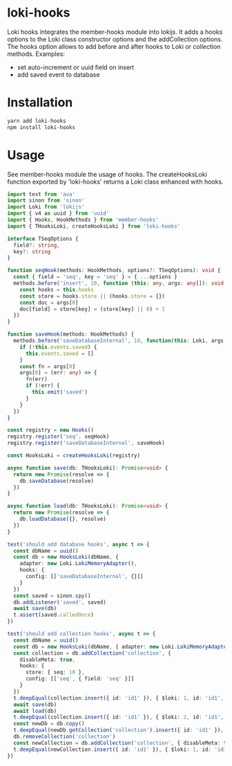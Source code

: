 # loki-hooks

Loki hooks integrates the member-hooks module into lokijs.
It adds a hooks options to the Loki class constructor options and the addCollection options.
The hooks option allows to add before and after hooks to Loki or collection methods.
Examples:
  - set auto-increment or uuid field on insert
  - add saved event to database

# Installation

```javascript
yarn add loki-hooks
npm install loki-hooks
```

# Usage

See member-hooks module the usage of hooks.
The createHooksLoki function exported by 'loki-hooks' returns a Loki class enhanced with hooks.

```typescript
import test from 'ava'
import sinon from 'sinon'
import Loki from 'lokijs'
import { v4 as uuid } from 'uuid'
import { Hooks, HookMethods } from 'member-hooks'
import { THooksLoki, createHooksLoki } from 'loki-hooks'

interface TSeqOptions {
  field?: string,
  key?: string
}

function seqHook(methods: HookMethods, options?: TSeqOptions): void {
  const { field = 'seq', key = 'seq' } = { ...options }
  methods.before('insert', 10, function (this: any, args: any[]): void {
    const hooks = this.hooks
    const store = hooks.store || (hooks.store = {})
    const doc = args[0]
    doc[field] = store[key] = (store[key] || 0) + 1
  })
}

function saveHook(methods: HookMethods) {
  methods.before('saveDatabaseInternal', 10, function(this: Loki, args: any[]): void {
    if (!this.events.saved) {
      this.events.saved = []
    }
    const fn = args[0]
    args[0] = (err: any) => {
      fn(err)
      if (!err) {
        this.emit('saved')
      }
    }
  })
}

const registry = new Hooks()
registry.register('seq', seqHook)
registry.register('saveDatabaseInternal', saveHook)

const HooksLoki = createHooksLoki(registry)

async function save(db: THooksLoki): Promise<void> {
  return new Promise(resolve => {
    db.saveDatabase(resolve)
  })
}

async function load(db: THooksLoki): Promise<void> {
  return new Promise(resolve => {
    db.loadDatabase({}, resolve)
  })
}

test('should add database hooks', async t => {
  const dbName = uuid()
  const db = new HooksLoki(dbName, {
    adapter: new Loki.LokiMemoryAdapter(),
    hooks: {
      config: [['saveDatabaseInternal', {}]]
    }
  })
  const saved = sinon.spy()
  db.addListener('saved', saved)
  await save(db)
  t.assert(saved.calledOnce)
})

test('should add collection hooks', async t => {
  const dbName = uuid()
  const db = new HooksLoki(dbName, { adapter: new Loki.LokiMemoryAdapter() })
  const collection = db.addCollection('collection', {
    disableMeta: true,
    hooks: {
      store: { seq: 10 },
      config: [['seq', { field: 'seq' }]]
    }
  })
  t.deepEqual(collection.insert({ id: 'id1' }), { $loki: 1, id: 'id1', seq: 11 })
  await save(db)
  await load(db)
  t.deepEqual(collection.insert({ id: 'id1' }), { $loki: 2, id: 'id1', seq: 12 })
  const newDb = db.copy()
  t.deepEqual(newDb.getCollection('collection').insert({ id: 'id1' }), { $loki: 2, id: 'id1', seq: 12 })
  db.removeCollection('collection')
  const newCollection = db.addCollection('collection', { disableMeta: true })
  t.deepEqual(newCollection.insert({ id: 'id1' }), { $loki: 1, id: 'id1' })
})

```